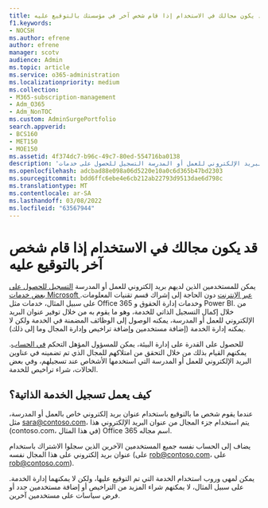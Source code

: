 ```yaml
---
title: قد يكون مجالك في الاستخدام إذا قام شخص آخر في مؤسستك بالتوقيع عليه
f1.keywords:
- NOCSH
ms.author: efrene
author: efrene
manager: scotv
audience: Admin
ms.topic: article
ms.service: o365-administration
ms.localizationpriority: medium
ms.collection:
- M365-subscription-management
- Adm_O365
- Adm_NonTOC
ms.custom: AdminSurgePortfolio
search.appverid:
- BCS160
- MET150
- MOE150
ms.assetid: 4f374dc7-b96c-49c7-80ed-554716ba0138
description: 'تعرف على كيفية استخدام البريد الإلكتروني للعمل أو المدرسة التسجيل للحصول على خدمات Microsoft عبر الإنترنت دون الحاجة إلى إشراك قسم تقنيات المعلومات. '
ms.openlocfilehash: adcbad88e098a06d5220e10a0c6d365b47bd2303
ms.sourcegitcommit: bdd6ffc6ebe4e6cb212ab22793d9513dae6d798c
ms.translationtype: MT
ms.contentlocale: ar-SA
ms.lasthandoff: 03/08/2022
ms.locfileid: "63567944"
---
```

# <a name="your-domain-may-be-in-use-if-someone-else-signed-up-with-it"></a>قد يكون مجالك في الاستخدام إذا قام شخص آخر بالتوقيع عليه

يمكن للمستخدمين الذين لديهم بريد إلكتروني للعمل أو المدرسة [التسجيل للحصول على بعض خدمات Microsoft عبر الإنترنت](self-service-sign-up.md) دون الحاجة إلى إشراك قسم تقنيات المعلومات. على سبيل المثال، خدمات مثل Office 365 وخدمات إدارة الحقوق و Power BI. من خلال إكمال التسجيل الذاتي للخدمة، وهو ما يقوم به من خلال توفير عنوان البريد الإلكتروني للعمل أو المدرسة، يمكنه الوصول إلى الوظائف المضمنة في الخدمة ولكن لا يمكنه إدارة الخدمة (إضافة مستخدمين وإضافة تراخيص وإدارة المجال وما إلى ذلك). 
  
للحصول على القدرة على إدارة البيئة، يمكن للمسؤول المؤهل التحكم [في الحساب](become-the-admin.md). يمكنهم القيام بذلك من خلال التحقق من امتلاكهم للمجال الذي تم تضمينه في عناوين البريد الإلكتروني للعمل أو المدرسة التي استخدمها الأشخاص عند تسجيلهم، وفي بعض الحالات، شراء تراخيص للخدمة.
  
## <a name="how-does-the-self-service-signup-work"></a>كيف يعمل تسجيل الخدمة الذاتية؟

 عندما يقوم شخص ما بالتوقيع باستخدام عنوان بريد إلكتروني خاص بالعمل أو المدرسة، مثل sara@contoso.com، يتم استخدام جزء المجال من عنوان البريد الإلكتروني هذا (contoso.com، في هذا المثال) Office 365 اسم مجاله. 
  
يضاف إلى الحساب نفسه جميع المستخدمين الآخرين الذين سجلوا الاشتراك باستخدام عنوان بريد إلكتروني على هذا المجال نفسه (على rob@contoso.com، على rob@contoso.com).
  
يمكن لمهى وروب استخدام الخدمة التي تم التوقيع عليها، ولكن لا يمكنهما إدارة الخدمة. على سبيل المثال، لا يمكنهم شراء المزيد من التراخيص أو إضافة مستخدمين جدد أو فرض سياسات على مستخدمين آخرين.
  

